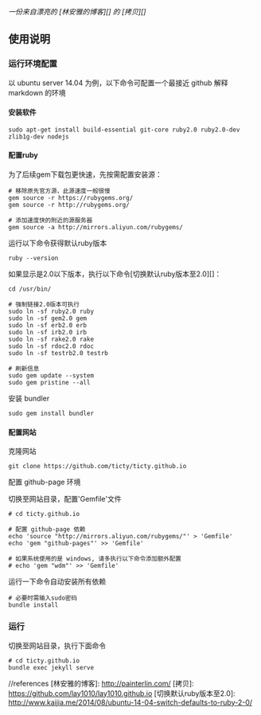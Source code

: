 
*一份来自漂亮的 [林安雅的博客][] 的 [拷贝][]*

## 使用说明

### 运行环境配置

以 ubuntu server 14.04 为例，以下命令可配置一个最接近 github 解释 markdown 的环境

#### 安装软件

```
sudo apt-get install build-essential git-core ruby2.0 ruby2.0-dev zlib1g-dev nodejs
```

#### 配置ruby

为了后续gem下载包更快速，先按需配置安装源：

```
# 移除原先官方源，此源速度一般很慢
gem source -r https://rubygems.org/
gem source -r http://rubygems.org/

# 添加速度快的附近的源服务器
gem source -a http://mirrors.aliyun.com/rubygems/
```

运行以下命令获得默认ruby版本

```
ruby --version
```

如果显示是2.0以下版本，执行以下命令[切换默认ruby版本至2.0][]：

```
cd /usr/bin/

# 强制链接2.0版本可执行
sudo ln -sf ruby2.0 ruby
sudo ln -sf gem2.0 gem
sudo ln -sf erb2.0 erb
sudo ln -sf irb2.0 irb
sudo ln -sf rake2.0 rake
sudo ln -sf rdoc2.0 rdoc
sudo ln -sf testrb2.0 testrb

# 刷新信息
sudo gem update --system
sudo gem pristine --all
```

安装 bundler

```
sudo gem install bundler
```

#### 配置网站

克隆网站

```
git clone https://github.com/ticty/ticty.github.io
```

配置 github-page 环境

切换至网站目录，配置'Gemfile'文件

```
# cd ticty.github.io

# 配置 github-page 依赖
echo 'source "http://mirrors.aliyun.com/rubygems/"' > 'Gemfile'
echo 'gem "github-pages"' >> 'Gemfile'

# 如果系统使用的是 windows, 请多执行以下命令添加额外配置
# echo 'gem "wdm"' >> 'Gemfile'
```

运行一下命令自动安装所有依赖

```
# 必要时需输入sudo密码
bundle install
```

### 运行

切换至网站目录，执行下面命令

```
# cd ticty.github.io
bundle exec jekyll serve
```

//references
[林安雅的博客]:           <http://painterlin.com/>
[拷贝]:                   <https://github.com/lay1010/lay1010.github.io>
[切换默认ruby版本至2.0]:   <http://www.kaijia.me/2014/08/ubuntu-14-04-switch-defaults-to-ruby-2-0/>
